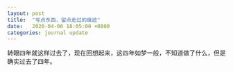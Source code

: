 ```yaml
---
layout: post
title:  "写点东西，留点走过的痕迹"
date:   2020-04-06 18:05:00 +0800
categories: journal update
---
```


转眼四年就这样过去了，现在回想起来，这四年如梦一般，不知道做了什么，但是确实过去了四年。

